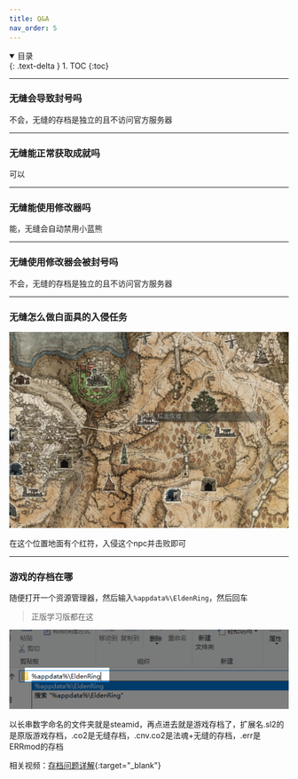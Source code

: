 ```yaml
---
title: Q&A
nav_order: 5
---
```


<details open markdown="block">
  <summary>
    目录
  </summary>
  {: .text-delta }
1. TOC
{:toc}
</details>

---

### 无缝会导致封号吗
不会，无缝的存档是独立的且不访问官方服务器

---

### 无缝能正常获取成就吗
可以

---

### 无缝能使用修改器吗
能，无缝会自动禁用小蓝熊

---

### 无缝使用修改器会被封号吗
不会，无缝的存档是独立的且不访问官方服务器

---

### 无缝怎么做白面具的入侵任务

![蠕血废墟.png](/assets/images/蠕血废墟.png)

在这个位置地面有个红符，入侵这个npc并击败即可

---

### 游戏的存档在哪

随便打开一个资源管理器，然后输入`%appdata%\EldenRing`，然后回车

> 正版学习版都在这

![存档路径.png](/assets/images/存档路径.png)

以长串数字命名的文件夹就是steamid，再点进去就是游戏存档了，扩展名.sl2的是原版游戏存档，.co2是无缝存档，.cnv.co2是法魂+无缝的存档，.err是ERRmod的存档

相关视频：[存档问题详解](https://www.bilibili.com/video/BV1CkcDegEE1){:target="_blank"}

